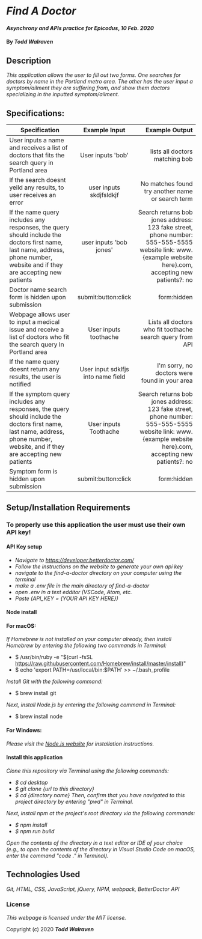 # _Find A Doctor_

#### _Asynchrony and APIs practice for Epicodus_, _10 Feb. 2020_

#### By _**Todd Walraven**_

## Description

_This application allows the user to fill out two forms. One searches for doctors by name in the Portland metro area. The other has the user input a symptom/ailment they are suffering from, and show them doctors specializing in the inputted symptom/ailment._

## Specifications:

| Specification | Example Input | Example Output |
| ------------- |:-------------:| -------------------:|
| User inputs a name and receives a list of doctors that fits the search query in Portland area| User inputs 'bob' | lists all doctors matching bob|
|If the search doesnt yeild any results, to user receives an error|user inputs skdjfsldkjf| No matches found try another name or search term
 If the name query includes any responses, the query should include the doctors first name, last name, address, phone number, website and if they are accepting new patients|user inputs 'bob jones' |Search returns bob jones address: 123 fake street, phone number: 555-555-5555 website link: www.{example website here}.com, accepting new patients?: no |
 |Doctor name search form is hidden upon submission|submit:button:click|form:hidden|
 | Webpage allows user to input a medical issue and receive a list of doctors who fit the search query In Portland area| User inputs toothache | Lists all doctors who fit toothache search query from API |
 |If the name query doesnt return any results, the user is notified |User input sdklfjs into name field|I'm sorry, no doctors were found in your area|
 If the symptom query includes any responses, the query should include the doctors first name, last name, address, phone number, website, and if they are accepting new patients|User inputs Toothache|Search returns bob jones address: 123 fake street, phone number: 555-555-5555 website link: www.{example website here}.com, accepting new patients?: no |
 |Symptom form is hidden upon submission|submit:button:click|form:hidden|


## Setup/Installation Requirements

### To properly use this application the user must use their own API key!

#### API Key setup
* _Navigate to https://developer.betterdoctor.com/_
* _Follow the instructions on the website to generate your own api key_
* _navigate to the find-a-doctor directory on your computer using the terminal_
* _make a .env file in the main directory of find-a-doctor_
* _open .env in a text edditor (VSCode, Atom, etc._
* _Paste (API_KEY = {YOUR API KEY HERE})_

#### Node install

#### For macOS:
_If Homebrew is not installed on your computer already, then install Homebrew by entering the following two commands in Terminal:_
* $ /usr/bin/ruby -e "$(curl -fsSL https://raw.githubusercontent.com/Homebrew/install/master/install)"
* $ echo 'export PATH=/usr/local/bin:$PATH' >> ~/.bash_profile

_Install Git with the following command:_
* $ brew install git

_Next, install Node.js by entering the following command in Terminal:_
* $ brew install node

#### For Windows:
_Please visit the [Node.js website](https://nodejs.org/en/download/) for installation instructions._


#### Install this application

_Clone this repository via Terminal using the following commands:_
* _$ cd desktop_
* _$ git clone {url to this directory}_
* _$ cd {directory name}_
_Then, confirm that you have navigated to this project directory by entering "pwd" in Terminal._

_Next, install npm at the project's root directory via the following commands:_
* _$ npm install_
* _$ npm run build_

_Open the contents of the directory in a text editor or IDE of your choice (e.g., to open the contents of the directory in Visual Studio Code on macOS, enter the command "code ." in Terminal)._

## Technologies Used

_Git, HTML, CSS, JavaScript, jQuery, NPM, webpack, BetterDoctor API_

### License

*This webpage is licensed under the MIT license.*

Copyright (c) 2020 **_Todd Walraven_**